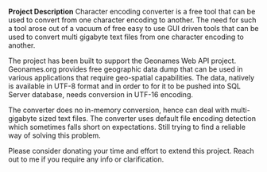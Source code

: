 **Project Description**
Character encoding converter is a free tool that can be used to convert from one character encoding to another. The need for such a tool arose out of a vacuum of free easy to use GUI driven tools that can be used to convert multi gigabyte text files from one character encoding to another. 

The project has been built to support the Geonames Web API project. Geonames.org provides free geographic data dump that can be used in various applications that require geo-spatial capabilities. The data, natively is available in UTF-8 format and in order to for it to be pushed into SQL Server database, needs conversion in UTF-16 encoding. 

The converter does no in-memory conversion, hence can deal with multi-gigabyte sized text files. The converter uses default file encoding detection which sometimes falls short on expectations. Still trying to find a reliable way of solving this problem.

Please consider donating your time and effort to extend this project. 
Reach out to me if you require any info or clarification.
